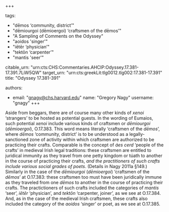 +++

tags:
- "dēmos ‘community, district’"
- "dēmiourgoi (dēmioergoi) ‘craftsmen of the dēmos’"
- "A Sampling of Comments on the Odyssey"
- "aoidos &#39;singer&#39;"
- "iētēr ‘physician’"
- "tektōn ‘carpenter’"
- "mantis &#39;seer&#39;"

citable_urn: "urn:cts:CHS:Commentaries.AHCIP:Odyssey.17.381-17.391.7LiW5QW"
target_urn: "urn:cts:greekLit:tlg0012.tlg002:17.381-17.391"
title: "Odyssey 17.381-391"

authors:
- email: "gnagy@chs.harvard.edu"
  name: "Gregory Nagy"
  username: "gnagy"
+++

<p>Aside from beggars, there are of course many other kinds of <em>xenoi</em> ‘strangers’ to be hosted as potential guests. In the wording of Eumaios, such potential <em>xenoi</em> include various kinds of craftsmen or <em>dēmiourgoi</em> (<em>dēmioergoi</em>), O.17.383. This word means literally ‘craftsmen of the <em>dēmos</em>’, where <em>dēmos</em> ‘community, district’ is to be understood as a legally-sanctioned zone of activity within which craftsmen are authorized to be practicing their crafts. Comparable is the concept of <em>áes cerd</em> ‘people of the crafts’ in medieval Irish legal traditions: these craftsmen are entitled to juridical immunity as they travel from one petty kingdom or túath to another in the course of practicing their crafts, <em>and the practitioners of such crafts include various social grades of poets</em>. (Details in Nagy 2011a §149.) Similarly in the case of the <em>dēmiourgoi</em> (<em>dēmioergoi</em>) ‘craftsmen of the <em>dēmos</em>’ at O.17.383: these craftsmen too must have been juridically immune as they traveled from one <em>dēmos</em> to another in the course of practicing their crafts. The practictioners of such crafts included the categories of <em>mantis</em> ‘seer’, <em>iētēr</em> ‘physician’, and <em>tektōn</em> ‘carpenter, joiner’, as we see at O.17.384. And, as in the case of the medieval Irish craftsmen, these crafts also included the category of the <em>aoidos</em> ‘singer’ or poet, as we see at O.17.385.  </p>